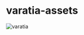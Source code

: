 # varatia-assets

![varatia](https://github.com/aragle/varatia-assets/assets/62181222/148e4b44-d189-48f8-b6a5-63b9731ecaf7)
